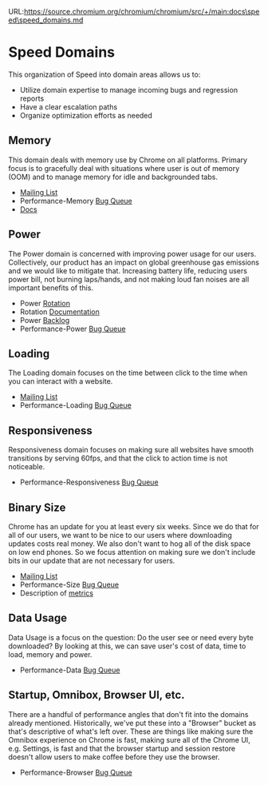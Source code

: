 URL:https://source.chromium.org/chromium/chromium/src/+/main:docs\speed\speed_domains.md
# Speed Domains

This organization of Speed into domain areas allows us to:

 * Utilize domain expertise to manage incoming bugs and regression reports
 * Have a clear escalation paths
 * Organize optimization efforts as needed


## Memory

This domain deals with memory use by Chrome on all platforms. Primary focus is to
gracefully deal with situations where user is out of memory (OOM) and to manage
memory for idle and backgrounded tabs.

 * [Mailing List](https://groups.google.com/a/chromium.org/forum/#!forum/memory-dev)
 * Performance-Memory [Bug
   Queue](https://bugs.chromium.org/p/chromium/issues/list?can=2&q=Performance%3DMemory)
 * [Docs](https://chromium.googlesource.com/chromium/src/+/main/docs/memory)

## Power

The Power domain is concerned with improving power usage for our users.
Collectively, our product has an impact on global greenhouse gas emissions and
we would like to mitigate that. Increasing battery life, reducing users power
bill, not burning laps/hands, and not making loud fan noises are all important
benefits of this.

 * Power
   [Rotation](https://rotation.googleplex.com/#rotation?id=5428142711767040)
 * Rotation
   [Documentation](https://docs.google.com/document/d/1YgsRvJOi7eJWCTh2p7dy2Wf4EJtjk_3XU30yp_7mhaM/preview)
 * Power
   [Backlog](https://docs.google.com/spreadsheets/d/1VhU1aM6APdUN74NVPW98X3aqpQyJkxg1UJcvBidXaK8/edit)
 * Performance-Power [Bug
   Queue](https://bugs.chromium.org/p/chromium/issues/list?can=2&q=Performance%3DPower)

## Loading

The Loading domain focuses on the time between click to the time when you can
interact with a website.

 * [Mailing
   List](https://groups.google.com/a/chromium.org/forum/#!forum/loading-dev)
 * Performance-Loading [Bug
   Queue](https://bugs.chromium.org/p/chromium/issues/list?can=2&q=Performance%3DLoading)

## Responsiveness

Responsiveness domain focuses on making sure all websites have smooth transitions
by serving 60fps, and that the click to action time is not noticeable.

 * Performance-Responsiveness [Bug
   Queue](https://bugs.chromium.org/p/chromium/issues/list?can=2&q=Performance%3DResponsiveness)

## Binary Size

Chrome has an update for you at least every six weeks. Since we do that for all
of our users, we want to be nice to our users where downloading updates costs
real money. We also don't want to hog all of the disk space on low end phones.
So we focus attention on making sure we don't include bits in our update that
are not necessary for users.

 * [Mailing List](://groups.google.com/a/chromium.org/forum/#!forum/binary-size)
 * Performance-Size [Bug
   Queue](https://bugs.chromium.org/p/chromium/issues/list?can=2&q=Performance%3DSize)
 * Description of [metrics](binary_size/metrics.md)

## Data Usage

Data Usage is a focus on the question: Do the user see or need every byte
downloaded? By looking at this, we can save user's cost of data, time to load,
memory and power.

 * Performance-Data [Bug
   Queue](https://bugs.chromium.org/p/chromium/issues/list?can=2&q=Performance%3DData)

## Startup, Omnibox, Browser UI, etc.

There are a handful of performance angles that don't fit into the domains already
mentioned. Historically, we've put these into a "Browser" bucket as that's
descriptive of what's left over. These are things like making sure the Omnibox
experience on Chrome is fast, making sure all of the Chrome UI, e.g. Settings,
is fast and that the browser startup and session restore doesn't allow users to
make coffee before they use the browser.

 * Performance-Browser [Bug
   Queue](https://bugs.chromium.org/p/chromium/issues/list?can=2&q=Performance%3DBrowser)
